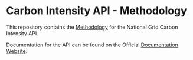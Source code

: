 # Carbon Intensity API - Methodology

This repository contains the [Methodology](https://github.com/carbon-intensity/terms/blob/master/Carbon%20Intensity%20API%20Terms%20of%20Use.pdf) for the National Grid Carbon Intensity API. 

Documentation for the API can be found on the Official [Documentation Website](https://carbon-intensity.github.io/api-definitions/).
